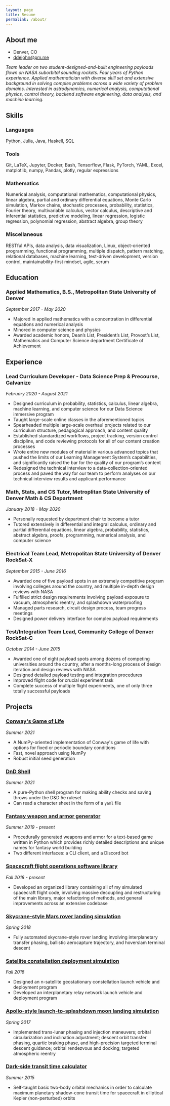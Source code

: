 ```yaml
---
layout: page
title: Resume
permalink: /about/
---
```


## About me

* Denver, CO
* [ddejohn@pm.me](mailto:ddejohn@pm.me?subject=Resume%20Inquiry)

*Team leader on two student-designed-and-built engineering payloads flown on NASA suborbital sounding rockets. Four years of Python experience. Applied mathematician with diverse skill set and extensive background in solving complex problems across a wide variety of problem domains. Interested in astrodynamics, numerical analysis, computational physics, control theory, backend software engineering, data analysis, and machine learning.*

## Skills

### Languages

Python, Julia, Java, Haskell, SQL

### Tools

Git, LaTeX, Jupyter, Docker, Bash, Tensorflow, Flask, PyTorch, YAML, Excel, matplotlib, numpy, Pandas, plotly, regular expressions

### Mathematics

Numerical analysis, computational mathematics, computational physics, linear algebra, partial and ordinary differential equations, Monte Carlo simulation, Markov chains, stochastic processes, probability, statistics, Fourier theory, multivariable calculus, vector calculus, descriptive and inferential statistics, predictive modeling, linear regression, logistic regression, polynomial regression, abstract algebra, group theory

### Miscellaneous

RESTful APIs, data analysis, data visualization, Linux, object-oriented programming, functional programming, multiple dispatch, pattern matching, relational databases, machine learning, test-driven development, version control, maintainability-first mindset, agile, scrum

## Education

### Applied Mathematics, B.S., Metropolitan State University of Denver

*September 2017 - May 2020*

* Majored in applied mathematics with a concentration in differential equations and numerical analysis
* Minored in computer science and physics
* Awarded academic honors, Dean’s List, President’s List, Provost’s List, Mathematics and Computer Science department Certificate of Achievement

## Experience

### Lead Curriculum Developer - Data Science Prep & Precourse, Galvanize

*February 2020 - August 2021*

* Designed curriculum in probability, statistics, calculus, linear algebra, machine learning, and computer science for our Data Science immersive program
* Taught large-scale online classes in the aforementioned topics
* Spearheaded multiple large-scale overhaul projects related to our curriculum structure, pedagogical approach, and content quality
* Established standardized workflows, project tracking, version control discipline, and code reviewing protocols for all of our content creation processes
* Wrote entire new modules of material in various advanced topics that pushed the limits of our Learning Management System’s capabilities, and significantly raised the bar for the quality of our program’s content
* Redesigned the technical interview to a data-collection-oriented process and paved the way for our team to perform analyses on our technical interview results and applicant performance

### Math, Stats, and CS Tutor, Metroplitan State University of Denver Math & CS Department

*January 2018 - May 2020*

* Personally requested by department chair to become a tutor
* Tutored extensively in differential and integral calculus, ordinary and partial differential equations, linear algebra, probability, statistics, abstract algebra, proofs, programming, numerical analysis, and computer science

### Electrical Team Lead, Metropolitan State University of Denver RockSat-X

*September 2015 - June 2016*

* Awarded one of five payload spots in an extremely competitive program involving colleges around the country, and multiple in-depth design reviews with NASA
* Fulfilled strict design requirements involving payload exposure to vacuum, atmospheric reentry, and splashdown waterproofing
* Managed parts research, circuit design process, team progress meetings
* Designed power delivery interface for complex payload requirements

### Test/Integration Team Lead, Community College of Denver RockSat-C

*October 2014 - June 2015*

* Awarded one of eight payload spots among dozens of competing universities around the country, after a months-long process of design iteration and design reviews with NASA
* Designed detailed payload testing and integration procedures
* Improved flight code for crucial experiment task
* Complete success of multiple flight experiments, one of only three totally successful payloads

## Projects

### [Conway's Game of Life](https://ddejohn.github.io/2021/08/20/life.html)

*Summer 2021*

* A NumPy-oriented implementation of Conway's game of life with options for fixed or periodic boundary conditions
* Fast, novel approach using NumPy
* Robust initial seed generation

### [DnD Shell](https://github.com/ddejohn/DnD)

*Summer 2021*

* A pure-Python shell program for making ability checks and saving throws under the D&D 5e ruleset
* Can read a character sheet in the form of a `yaml` file

### [Fantasy weapon and armor generator](https://github.com/ddejohn/itemfactory)

*Summer 2019 - present*

* Procedurally generated weapons and armor for a text-based game written in Python which provides richly detailed descriptions and unique names for fantasy world building
* Two different interfaces: a CLI client, and a Discord bot

### [Spacecraft flight operations software library](https://github.com/ddejohn/ksp)

*Fall 2018 - present*

* Developed an organized library containing all of my simulated spacecraft flight code, involving massive decoupling and restructuring of the main library, major refactoring of methods, and general improvements across an extensive codebase

### [Skycrane-style Mars rover landing simulation](https://github.com/ddejohn/ksp)

*Spring 2018*

* Fully automated skycrane-style rover landing involving interplanetary transfer phasing, ballistic aerocapture trajectory, and hoverslam terminal descent

### [Satellite constellation deployment simulation](https://github.com/ddejohn/ksp)

*Fall 2016*

* Designed an n-satellite geostationary constellation launch vehicle and deployment program
* Developed an interplanetary relay network launch vehicle and deployment program

### [Apollo-style launch-to-splashdown moon landing simulation](https://github.com/ddejohn/ksp)

*Spring 2017*

* Implemented trans-lunar phasing and injection maneuvers; orbital circularization and inclination adjustment; descent orbit transfer phasing, quartic braking phase, and high-precision targeted terminal descent guidance; orbital rendezvous and docking; targeted atmospheric reentry

### [Dark-side transit time calculator](https://www.geogebra.org/m/UMnrHYCX)

*Summer 2015*

* Self-taught basic two-body orbital mechanics in order to calculate maximum planetary shadow-cone transit time for spacecraft in elliptical Kepler (non-perturbed) orbits

